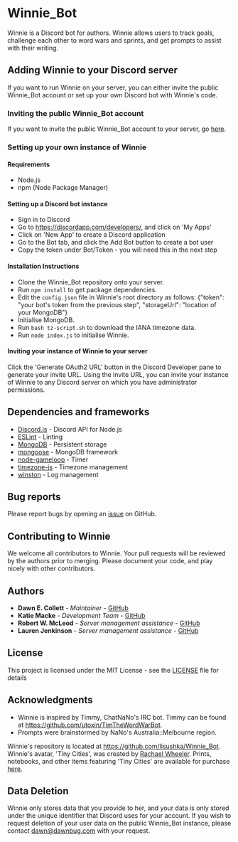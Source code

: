
# Winnie_Bot

Winnie is a Discord bot for authors.  Winnie allows users to track goals, challenge each other to word wars and sprints, and get prompts to assist with their writing.

## Adding Winnie to your Discord server

If you want to run Winnie on your server, you can either invite the public Winnie_Bot account or set up your own Discord bot with Winnie's code.

### Inviting the public Winnie_Bot account

If you want to invite the public Winnie_Bot account to your server, go [here](https://discordapp.com/api/oauth2/authorize?client_id=386676183791829002&permissions=0&scope=bot).

### Setting up your own instance of Winnie

#### Requirements

* Node.js
* npm (Node Package Manager)

#### Setting up a Discord bot instance

* Sign in to Discord
* Go to https://discordapp.com/developers/, and click on 'My Apps'
* Click on 'New App' to create a Discord application
* Go to the Bot tab, and click the Add Bot button to create a bot user
* Copy the token under Bot/Token - you will need this in the next step

#### Installation Instructions

* Clone the Winnie_Bot repository onto your server.
* Run `npm install` to get package dependencies.
* Edit the `config.json` file in Winnie's root directory as follows: {"token": "your bot's token from the previous step", "storageUrl": "location of your MongoDB"}
* Initialise MongoDB.
* Run `bash tz-script.sh` to download the IANA timezone data.
* Run `node index.js` to initialise Winnie.

#### Inviting your instance of Winnie to your server

Click the 'Generate OAuth2 URL' button in the Discord Developer pane to generate your invite URL.  Using the invite URL, you can invite your instance of Winnie to any Discord server on which you have administrator permissions.

## Dependencies and frameworks

* [Discord.js](https://discord.js.org) - Discord API for Node.js
* [ESLint](https://eslint.org/) - Linting
* [MongoDB](https://www.mongodb.com/) - Persistent storage
* [mongoose](http://mongoosejs.com/) - MongoDB framework
* [node-gameloop](https://www.npmjs.com/package/node-gameloop) - Timer
* [timezone-js](https://www.npmjs.com/package/timezone-js) - Timezone management
* [winston](https://www.npmjs.com/package/winston) - Log management

## Bug reports

Please report bugs by opening an [issue](https://github.com/lisushka/Winnie_Bot/issues) on GitHub.

## Contributing to Winnie

We welcome all contributors to Winnie.  Your pull requests will be reviewed by the authors prior to merging.  Please document your code, and play nicely with other contributors.

## Authors

* **Dawn E. Collett** - *Maintainer* - [GitHub](https://github.com/lisushka)
* **Katie Macke** - *Development Team* - [GitHub](https://github.com/asleepysheepy)
* **Robert W. McLeod** - *Server management assistance* - [GitHub](https://github.com/RobFaie)
* **Lauren Jenkinson** - *Server management assistance* - [GitHub](https://github.com/alxce)

## License

This project is licensed under the MIT License - see the [LICENSE](LICENSE) file for details

## Acknowledgments

* Winnie is inspired by Timmy, ChatNaNo's IRC bot.  Timmy can be found at https://github.com/utoxin/TimTheWordWarBot.
* Prompts were brainstormed by NaNo's Australia::Melbourne region.

Winnie's repository is located at https://github.com/lisushka/Winnie_Bot.
Winnie's avatar, 'Tiny Cities', was created by [Rachael Wheeler](http://www.rachaelw.com.au/).  Prints, notebooks, and other items featuring 'Tiny Cities' are available for purchase [here](https://www.redbubble.com/people/scorpiraw/works/33012468-tiny-cities).

## Data Deletion

Winnie only stores data that you provide to her, and your data is only stored under the unique identifier that Discord uses for your account.  If you wish to request deletion of your user data on the public Winnie_Bot instance, please contact dawn@dawnbug.com with your request.
